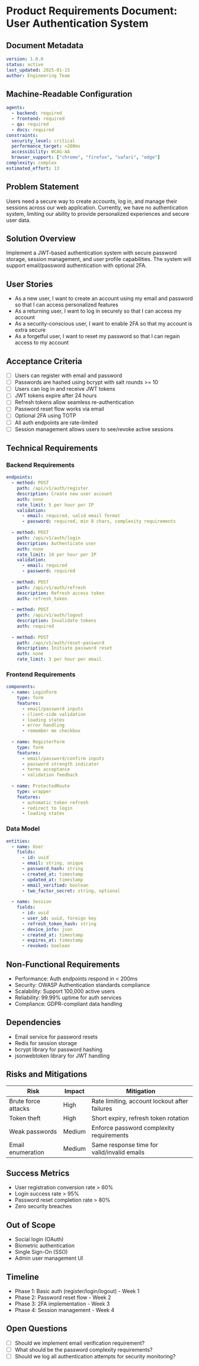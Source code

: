 # Product Requirements Document: User Authentication System

## Document Metadata
```yaml
version: 1.0.0
status: active
last_updated: 2025-01-15
author: Engineering Team
```

## Machine-Readable Configuration
```yaml
agents:
  - backend: required
  - frontend: required
  - qa: required
  - docs: required
constraints:
  security_level: critical
  performance_target: <200ms
  accessibility: WCAG-AA
  browser_support: ["chrome", "firefox", "safari", "edge"]
complexity: complex
estimated_effort: 13
```

## Problem Statement
Users need a secure way to create accounts, log in, and manage their sessions across our web application. Currently, we have no authentication system, limiting our ability to provide personalized experiences and secure user data.

## Solution Overview
Implement a JWT-based authentication system with secure password storage, session management, and user profile capabilities. The system will support email/password authentication with optional 2FA.

## User Stories
- As a new user, I want to create an account using my email and password so that I can access personalized features
- As a returning user, I want to log in securely so that I can access my account
- As a security-conscious user, I want to enable 2FA so that my account is extra secure
- As a forgetful user, I want to reset my password so that I can regain access to my account

## Acceptance Criteria
- [ ] Users can register with email and password
- [ ] Passwords are hashed using bcrypt with salt rounds >= 10
- [ ] Users can log in and receive JWT tokens
- [ ] JWT tokens expire after 24 hours
- [ ] Refresh tokens allow seamless re-authentication
- [ ] Password reset flow works via email
- [ ] Optional 2FA using TOTP
- [ ] All auth endpoints are rate-limited
- [ ] Session management allows users to see/revoke active sessions

## Technical Requirements

### Backend Requirements
```yaml
endpoints:
  - method: POST
    path: /api/v1/auth/register
    description: Create new user account
    auth: none
    rate_limit: 5 per hour per IP
    validation:
      - email: required, valid email format
      - password: required, min 8 chars, complexity requirements
      
  - method: POST
    path: /api/v1/auth/login
    description: Authenticate user
    auth: none
    rate_limit: 10 per hour per IP
    validation:
      - email: required
      - password: required
      
  - method: POST
    path: /api/v1/auth/refresh
    description: Refresh access token
    auth: refresh_token
    
  - method: POST
    path: /api/v1/auth/logout
    description: Invalidate tokens
    auth: required
    
  - method: POST
    path: /api/v1/auth/reset-password
    description: Initiate password reset
    auth: none
    rate_limit: 3 per hour per email
```

### Frontend Requirements
```yaml
components:
  - name: LoginForm
    type: form
    features:
      - email/password inputs
      - client-side validation
      - loading states
      - error handling
      - remember me checkbox
      
  - name: RegisterForm
    type: form
    features:
      - email/password/confirm inputs
      - password strength indicator
      - terms acceptance
      - validation feedback
      
  - name: ProtectedRoute
    type: wrapper
    features:
      - automatic token refresh
      - redirect to login
      - loading states
```

### Data Model
```yaml
entities:
  - name: User
    fields:
      - id: uuid
      - email: string, unique
      - password_hash: string
      - created_at: timestamp
      - updated_at: timestamp
      - email_verified: boolean
      - two_factor_secret: string, optional
      
  - name: Session
    fields:
      - id: uuid
      - user_id: uuid, foreign key
      - refresh_token_hash: string
      - device_info: json
      - created_at: timestamp
      - expires_at: timestamp
      - revoked: boolean
```

## Non-Functional Requirements
- Performance: Auth endpoints respond in < 200ms
- Security: OWASP Authentication standards compliance
- Scalability: Support 100,000 active users
- Reliability: 99.99% uptime for auth services
- Compliance: GDPR-compliant data handling

## Dependencies
- Email service for password resets
- Redis for session storage
- bcrypt library for password hashing
- jsonwebtoken library for JWT handling

## Risks and Mitigations
| Risk | Impact | Mitigation |
|------|--------|------------|
| Brute force attacks | High | Rate limiting, account lockout after failures |
| Token theft | High | Short expiry, refresh token rotation |
| Weak passwords | Medium | Enforce password complexity requirements |
| Email enumeration | Medium | Same response time for valid/invalid emails |

## Success Metrics
- User registration conversion rate > 60%
- Login success rate > 95%
- Password reset completion rate > 80%
- Zero security breaches

## Out of Scope
- Social login (OAuth)
- Biometric authentication
- Single Sign-On (SSO)
- Admin user management UI

## Timeline
- Phase 1: Basic auth (register/login/logout) - Week 1
- Phase 2: Password reset flow - Week 2
- Phase 3: 2FA implementation - Week 3
- Phase 4: Session management - Week 4

## Open Questions
- [ ] Should we implement email verification requirement?
- [ ] What should be the password complexity requirements?
- [ ] Should we log all authentication attempts for security monitoring?
